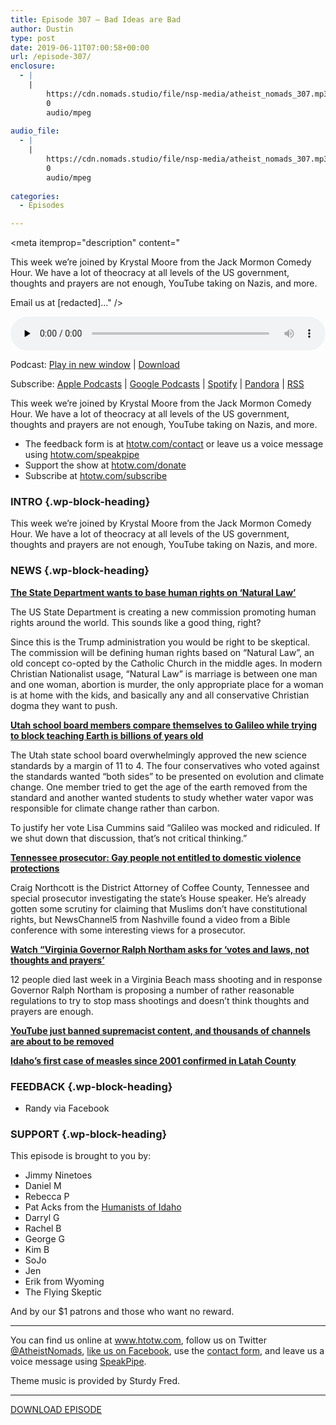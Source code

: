 ```yaml
---
title: ﻿Episode 307 – Bad Ideas are Bad
author: Dustin
type: post
date: 2019-06-11T07:00:58+00:00
url: /episode-307/
enclosure:
  - |
    |
        https://cdn.nomads.studio/file/nsp-media/atheist_nomads_307.mp3
        0
        audio/mpeg
        
audio_file:
  - |
    |
        https://cdn.nomads.studio/file/nsp-media/atheist_nomads_307.mp3
        0
        audio/mpeg
        
categories:
  - Episodes

---
```

<div itemscope itemtype="http://schema.org/AudioObject">
  <meta itemprop="name" content="﻿Episode 307 &#8211; Bad Ideas are Bad" />
  
  <meta itemprop="uploadDate" content="2019-06-11T01:00:58-06:00" />
  
  <meta itemprop="encodingFormat" content="audio/mpeg" />
  
  <meta itemprop="description" content="




This week we’re joined by Krystal Moore from the Jack Mormon Comedy Hour. We have a lot of theocracy at all levels of the US government, thoughts and prayers are not enough, YouTube taking on Nazis, and more.







Email us at [redacted]..." />
  
  <meta itemprop="contentUrl" content="https://dts.podtrac.com/redirect.mp3/cdn.nomads.studio/file/nsp-media/atheist_nomads_307.mp3" />
  
  <div class="powerpress_player" id="powerpress_player_8570">
    <audio class="wp-audio-shortcode" id="audio-3527-314" preload="none" style="width: 100%;" controls="controls"><source type="audio/mpeg" src="https://dts.podtrac.com/redirect.mp3/cdn.nomads.studio/file/nsp-media/atheist_nomads_307.mp3?_=314" /><a href="https://dts.podtrac.com/redirect.mp3/cdn.nomads.studio/file/nsp-media/atheist_nomads_307.mp3">https://dts.podtrac.com/redirect.mp3/cdn.nomads.studio/file/nsp-media/atheist_nomads_307.mp3</a></audio>
  </div>
</div>

<p class="powerpress_links powerpress_links_mp3">
  Podcast: <a href="https://dts.podtrac.com/redirect.mp3/cdn.nomads.studio/file/nsp-media/atheist_nomads_307.mp3" class="powerpress_link_pinw" target="_blank" title="Play in new window" onclick="return powerpress_pinw('https://htotw.com/?powerpress_pinw=3527-podcast');" rel="nofollow">Play in new window</a> | <a href="https://dts.podtrac.com/redirect.mp3/cdn.nomads.studio/file/nsp-media/atheist_nomads_307.mp3" class="powerpress_link_d" title="Download" rel="nofollow" download="atheist_nomads_307.mp3">Download</a>
</p>

<p class="powerpress_links powerpress_subscribe_links">
  Subscribe: <a href="https://podcasts.apple.com/us/podcast/humanists-take-on-the-world/id530050098?mt=2&ls=1" class="powerpress_link_subscribe powerpress_link_subscribe_itunes" target="_blank" title="Subscribe on Apple Podcasts" rel="nofollow">Apple Podcasts</a> | <a href="https://www.google.com/podcasts?feed=aHR0cDovL2F0aGVpc3Rub21hZHMubGlic3luLmNvbS9yc3M%3D" class="powerpress_link_subscribe powerpress_link_subscribe_googleplay" target="_blank" title="Subscribe on Google Podcasts" rel="nofollow">Google Podcasts</a> | <a href="https://open.spotify.com/show/3LzK2xZGike6Tc1GEMtMbr?si=LieN9SNuTpq96smuaUsH8A" class="powerpress_link_subscribe powerpress_link_subscribe_spotify" target="_blank" title="Subscribe on Spotify" rel="nofollow">Spotify</a> | <a href="https://www.pandora.com/podcast/atheist-nomads/PC:10122?corr=62071012&part=ug" class="powerpress_link_subscribe powerpress_link_subscribe_pandora" target="_blank" title="Subscribe on Pandora" rel="nofollow">Pandora</a> | <a href="https://htotw.com/feed/podcast/" class="powerpress_link_subscribe powerpress_link_subscribe_rss" target="_blank" title="Subscribe via RSS" rel="nofollow">RSS</a>
</p>

This week we’re joined by Krystal Moore from the Jack Mormon Comedy Hour. We have a lot of theocracy at all levels of the US government, thoughts and prayers are not enough, YouTube taking on Nazis, and more.

<!--more-->

  * The feedback form is at [htotw.com/contact](https://htotw.com/contact) or leave us a voice message using <a href="https://htotw.com/speakpipe" target="_blank" rel="noopener noreferrer">htotw.com/speakpipe</a>
  * Support the show at <a href="https://htotw.com/donate" target="_blank" rel="noopener noreferrer">htotw.com/donate</a>
  * Subscribe at <a href="https://htotw.com/subscribe" target="_blank" rel="noopener noreferrer">htotw.com/subscribe</a>

### INTRO {.wp-block-heading}

This week we’re joined by Krystal Moore from the Jack Mormon Comedy Hour. We have a lot of theocracy at all levels of the US government, thoughts and prayers are not enough, YouTube taking on Nazis, and more. 

### NEWS {.wp-block-heading}

**[The State Department wants to base human rights on ‘Natural Law’][1]**

The US State Department is creating a new commission promoting human rights around the world. This sounds like a good thing, right?

Since this is the Trump administration you would be right to be skeptical. The commission will be defining human rights based on “Natural Law”, an old concept co-opted by the Catholic Church in the middle ages. In modern Christian Nationalist usage, “Natural Law” is marriage is between one man and one woman, abortion is murder, the only appropriate place for a woman is at home with the kids, and basically any and all conservative Christian dogma they want to push.

**[Utah school board members compare themselves to Galileo while trying to block teaching Earth is billions of years old][2]**

The Utah state school board overwhelmingly approved the new science standards by a margin of 11 to 4. The four conservatives who voted against the standards wanted “both sides” to be presented on evolution and climate change. One member tried to get the age of the earth removed from the standard and another wanted students to study whether water vapor was responsible for climate change rather than carbon.

To justify her vote Lisa Cummins said “Galileo was mocked and ridiculed. If we shut down that discussion, that’s not critical thinking.”

**[Tennessee prosecutor: Gay people not entitled to domestic violence protections][3]**

Craig Northcott is the District Attorney of Coffee County, Tennessee and special prosecutor investigating the state’s House speaker. He’s already gotten some scrutiny for claiming that Muslims don’t have constitutional rights, but NewsChannel5 from Nashville found a video from a Bible conference with some interesting views for a prosecutor.

**[Watch “Virginia Governor Ralph Northam asks for ‘votes and laws, not thoughts and prayers’][4]**

12 people died last week in a Virginia Beach mass shooting and in response Governor Ralph Northam is proposing a number of rather reasonable regulations to try to stop mass shootings and doesn’t think thoughts and prayers are enough.

**[YouTube just banned supremacist content, and thousands of channels are about to be removed][5]**

**[Idaho’s first case of measles since 2001 confirmed in Latah County][6]**

### FEEDBACK {.wp-block-heading}

  * Randy via Facebook

### SUPPORT {.wp-block-heading}

This episode is brought to you by:

  * Jimmy Ninetoes
  * Daniel M
  * Rebecca P
  * Pat Acks from the <a href="https://www.humanistsofidaho.org" target="_blank" rel="noopener noreferrer">Humanists of Idaho</a>
  * Darryl G
  * Rachel B
  * George G
  * Kim B
  * SoJo
  * Jen
  * Erik from Wyoming
  * The Flying Skeptic

And by our $1 patrons and those who want no reward.

<hr class="wp-block-separator" />

You can find us online at <a href="https://www.htotw.com/" target="_blank" rel="noopener noreferrer">www.htotw.com</a>, follow us on Twitter <a href="https://twitter.com/AtheistNomads" target="_blank" rel="noopener noreferrer">@AtheistNomads</a>, <a href="https://htotw.com/facebook" target="_blank" rel="noopener noreferrer">like us on Facebook</a>, use the [contact form](https://htotw.com/contact), and leave us a voice message using <a href="https://htotw.com/speakpipe" target="_blank" rel="noopener noreferrer">SpeakPipe</a>.

Theme music is provided by Sturdy Fred.

<hr class="wp-block-separator" />

[DOWNLOAD EPISODE][7]

 [1]: https://www.au.org/blogs/wall-of-separation/the-state-department-wants-to-base-human-rights-on-natural-law-heres-why
 [2]: https://www.rawstory.com/2019/06/utah-school-board-members-compare-themselves-to-galileo-while-trying-to-block-teaching-earth-is-billions-of-years-old/
 [3]: https://www.newschannel5.com/news/newschannel-5-investigates/capitol-hill/tennessee-prosecutor-gay-people-not-entitled-to-domestic-violence-protections
 [4]: https://youtu.be/a5Gq-vOjZ0c
 [5]: https://www.theverge.com/2019/6/5/18652576/youtube-supremacist-content-ban-borderline-extremist-terms-of-service
 [6]: https://www.ktvb.com/mobile/article/news/health/idahos-first-case-of-measles-since-2001-confirmed-in-latah-county/277-e29206f6-8700-4be3-8a93-e66ce77550db
 [7]: https://dts.podtrac.com/redirect.mp3/cdn.nomads.studio/file/nsp-media/atheist_nomads_307.mp3